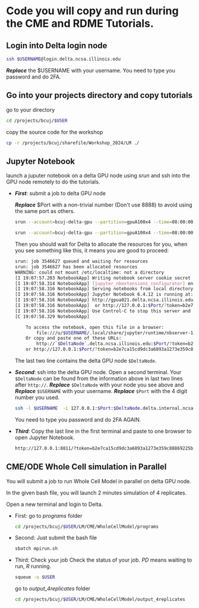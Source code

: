 # Code you will copy and run during the CME and RDME Tutorials.

## Login into Delta login node

```bash
ssh $USERNAME@login.delta.ncsa.illinois.edu
```

***Replace*** the $USERNAME with your username. You need to type you password and do 2FA.

##  Go into your projects directory and copy tutorials

go to your directory

```bash
cd /projects/bcuj/$USER
```

copy the source code for the workshop

```bash
cp -r /projects/bcuj/sharefile/Workshop_2024/LM ./
```

## Jupyter Notebook

launch a juputer notebook on a delta GPU node using *srun* and ssh into the GPU node remotely to do the tutorials.

+ ***First***: submit a job to delta GPU node

    ***Replace*** $Port with a non-trivial number (Don't use 8888) to avoid using the same port as others.
    ```bash
    srun --account=bcuj-delta-gpu --partition=gpuA100x4 --time=08:00:00 --mem=64g --gpus-per-node=1 --tasks-per-node=1 --cpus-per-task=16 --nodes=1 apptainer exec --nv --containall --bind /projects/bcuj/$USER/:/workspace /projects/bcuj/$USER/LM/LM.sif jupyter-notebook /workspace/ --no-browser --port=$Port --ip=0.0.0.0 --allow-root
    ```
    ```bash
    srun --account=bcuj-delta-gpu --partition=gpuA100x4 --time=08:00:00 --mem=64g --gpus-per-node=1 --nodes=1 apptainer exec --nv --containall --bind /projects/bcuj/$USER/:/workspace /projects/bcuj/$USER/LM/LM.sif jupyter-notebook /workspace/ --no-browser --port=$Port --ip=0.0.0.0 --allow-root
    ```
    
    Then you should wait for Delta to allocate the resources for you, when you see something like this, it means you are good to proceed:
    ```bash
    srun: job 3546627 queued and waiting for resources
    srun: job 3546627 has been allocated resources
    WARNING: could not mount /etc/localtime: not a directory
    [I 19:07:57.203 NotebookApp] Writing notebook server cookie secret to /u/$USER/.local/share/jupyter/runtime/notebook_cookie_secret
    [I 19:07:58.314 NotebookApp] [jupyter_nbextensions_configurator] enabled 0.6.3
    [I 19:07:58.316 NotebookApp] Serving notebooks from local directory: /workspace
    [I 19:07:58.316 NotebookApp] Jupyter Notebook 6.4.12 is running at:
    [I 19:07:58.316 NotebookApp] http://gpua021.delta.ncsa.illinois.edu:8811/?token=b2e7ca15cd9dc3a6893a1273e359c88869225bc29d66c80c
    [I 19:07:58.316 NotebookApp]  or http://127.0.0.1:$Port/?token=b2e7ca15cd9dc3a6893a1273e359c88869225bc29d66c80c
    [I 19:07:58.316 NotebookApp] Use Control-C to stop this server and shut down all kernels (twice to skip confirmation).
    [C 19:07:58.329 NotebookApp]

        To access the notebook, open this file in a browser:
            file:///u/$USERNAME/.local/share/jupyter/runtime/nbserver-13-open.html
        Or copy and paste one of these URLs:
            http://`$DeltaNode`.delta.ncsa.illinois.edu:$Port/?token=b2e7ca15cd9dc3a6893a1273e359c88869225bc29d66c80c
        or http://127.0.0.1:$Port/?token=b2e7ca15cd9dc3a6893a1273e359c88869225bc29d66c80c
    ```

    The last two line contains the delta GPU node `$DeltaNode`.

+ ***Second***: ssh into the delta GPU node.
    Open a second terminal.
  Your `$DeltaNode` can be found from the information above in last two lines after `http://`. ***Replace*** `$DeltaNode` with your node you see above and ***Replace*** `$USERNAME` with your username. ***Replace*** `$Port` with the 4 digit number you used.
    
    ```bash
    ssh -l $USERNAME  -L 127.0.0.1:$Port:$DeltaNode.delta.internal.ncsa.edu:$Port dt-login.delta.ncsa.illinois.edu
    ```

    You need to type you password and do 2FA AGAIN.

+ ***Third***: Copy the last line in the first terminal and paste to one browser to open Jupyter Notebook.

    ``` bash
    http://127.0.0.1:8811/?token=b2e7ca15cd9dc3a6893a1273e359c88869225bc29d66c80c
    ```

## CME/ODE Whole Cell simulation in Parallel

You will submit a job to run Whole Cell Model in parallel on delta GPU node.

In the given bash file, you will launch 2 minutes simulation of 4 replicates.

Open a new terminal and login to Delta.

+ First: go to *programs* folder

    ``` bash
    cd /projects/bcuj/$USER/LM/CME/WholeCellModel/programs
    ```

+ Second: Just submit the bash file

    ```bash
    sbatch mpirun.sh
    ```
+ Third: Check your job
    Check the status of your job. *PD* means waiting to run, *R* running.

    ```bash
    squeue -u $USER
    ```
    go to *output_4replicates* folder 
    
    ``` bash
    cd /projects/bcuj/$USER/LM/CME/WholeCellModel/output_4replicates
    ```

